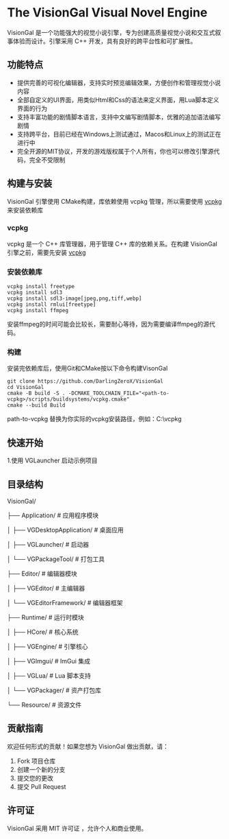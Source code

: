 # The VisionGal Visual Novel Engine
VisionGal 是一个功能强大的视觉小说引擎，专为创建高质量视觉小说和交互式叙事体验而设计。引擎采用 C++ 开发，具有良好的跨平台性和可扩展性。

## 功能特点
- 提供完善的可视化编辑器，支持实时预览编辑效果，方便创作和管理视觉小说内容
- 全部自定义的UI界面，用类似Html和Css的语法来定义界面，用Lua脚本定义界面的行为
- 支持丰富功能的剧情脚本语言，支持中文编写剧情脚本，优雅的追加语法编写剧情
- 支持跨平台，目前已经在Windows上测试通过，Macos和Linux上的测试正在进行中
- 完全开源的MIT协议，开发的游戏版权属于个人所有，你也可以修改引擎源代码，完全不受限制

## 构建与安装
VisionGal 引擎使用 CMake构建，库依赖使用 vcpkg 管理，所以需要使用 [vcpkg](https://vcpkg.io/en/getting-started.html) 来安装依赖库

### vcpkg
vcpkg 是一个 C++ 库管理器，用于管理 C++ 库的依赖关系。在构建 VisionGal 引擎之前，需要先安装 [vcpkg](https://vcpkg.io/en/getting-started.html)

### 安装依赖库
```
vcpkg install freetype
vcpkg install sdl3
vcpkg install sdl3-image[jpeg,png,tiff,webp]
vcpkg install rmlui[freetype]
vcpkg install ffmpeg
```
安装ffmpeg的时间可能会比较长，需要耐心等待，因为需要编译ffmpeg的源代码。

### 构建
安装完依赖库后，使用Git和CMake按以下命令构建VisonGal

```
git clone https://github.com/DarlingZeroX/VisionGal
cd VisionGal
cmake -B build -S . -DCMAKE_TOOLCHAIN_FILE="<path-to-vcpkg>/scripts/buildsystems/vcpkg.cmake"
cmake --build Build
```
path-to-vcpkg 替换为你实际的vcpkg安装路径，例如：C:\vcpkg

## 快速开始
1.使用 VGLauncher 启动示例项目

## 目录结构
VisionGal/

├── Application/         # 应用程序模块

│   ├── VGDesktopApplication/  # 桌面应用

│   ├── VGLauncher/            # 启动器

│   └── VGPackageTool/         # 打包工具

├── Editor/              # 编辑器模块

│   ├── VGEditor/              # 主编辑器

│   └── VGEditorFramework/     # 编辑器框架

├── Runtime/             # 运行时模块

│   ├── HCore/                 # 核心系统

│   ├── VGEngine/              # 引擎核心

│   ├── VGImgui/               # ImGui 集成

│   ├── VGLua/                 # Lua 脚本支持

│   └── VGPackager/            # 资产打包库

└── Resource/            # 资源文件

## 贡献指南
欢迎任何形式的贡献！如果您想为 VisionGal 做出贡献，请：
1. Fork 项目仓库
2. 创建一个新的分支
3. 提交您的更改
4. 提交 Pull Request

## 许可证
VisionGal 采用 MIT 许可证 ，允许个人和商业使用。





